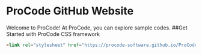# ProCode GitHub Website
Welcome to ProCode! At ProCode, you can explore sample codes.
##Get Started with ProCode CSS framework
```html
<link rel="stylesheet" href="https://procode-software.github.io/ProCode-GitHub-Site/procode.min.css">
```
